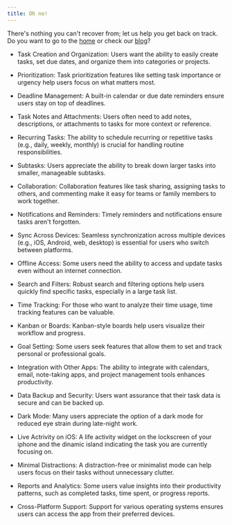 ```yaml
---
title: Oh no!
---
```


There's nothing you can't recover from; let us help you get back on track. Do you want to go to the [home](/) or check our [blog](/blog/)?



* Task Creation and Organization: Users want the ability to easily create tasks, set due dates, and organize them into categories or projects.

* Prioritization: Task prioritization features like setting task importance or urgency help users focus on what matters most.

* Deadline Management: A built-in calendar or due date reminders ensure users stay on top of deadlines.

* Task Notes and Attachments: Users often need to add notes, descriptions, or attachments to tasks for more context or reference.

* Recurring Tasks: The ability to schedule recurring or repetitive tasks (e.g., daily, weekly, monthly) is crucial for handling routine responsibilities.

* Subtasks: Users appreciate the ability to break down larger tasks into smaller, manageable subtasks.

* Collaboration: Collaboration features like task sharing, assigning tasks to others, and commenting make it easy for teams or family members to work together.

* Notifications and Reminders: Timely reminders and notifications ensure tasks aren't forgotten.

* Sync Across Devices: Seamless synchronization across multiple devices (e.g., iOS, Android, web, desktop) is essential for users who switch between platforms.

* Offline Access: Some users need the ability to access and update tasks even without an internet connection.

* Search and Filters: Robust search and filtering options help users quickly find specific tasks, especially in a large task list.

* Time Tracking: For those who want to analyze their time usage, time tracking features can be valuable.

* Kanban or Boards: Kanban-style boards help users visualize their workflow and progress.

* Goal Setting: Some users seek features that allow them to set and track personal or professional goals.

* Integration with Other Apps: The ability to integrate with calendars, email, note-taking apps, and project management tools enhances productivity.

* Data Backup and Security: Users want assurance that their task data is secure and can be backed up.

* Dark Mode: Many users appreciate the option of a dark mode for reduced eye strain during late-night work.

* Live Actrivity on iOS: A life activity widget on the lockscreen of your iphone and the dinamic island indicating the task you are currently focusing on.

* Minimal Distractions: A distraction-free or minimalist mode can help users focus on their tasks without unnecessary clutter.

* Reports and Analytics: Some users value insights into their productivity patterns, such as completed tasks, time spent, or progress reports.

* Cross-Platform Support: Support for various operating systems ensures users can access the app from their preferred devices.
